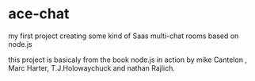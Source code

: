 # ace-chat
my first project creating some kind of Saas multi-chat rooms based on node.js

this project is basicaly from the book node.js in action  by mike  Cantelon , Marc  Harter, T.J.Holowaychuck  and  nathan Rajlich.
